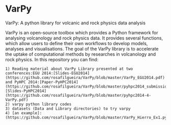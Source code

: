 # VarPy
VarPy: A python library for volcanic and rock physics data analysis


VarPy is an open-source toolbox which provides a
Python framework for analysing volcanology and rock physics
data. It provides several functions, which allow users to define
their own workflows to develop models, analyses and visualisations.
The goal of the VarPy library is to accelerate the uptake
of computational methods by researches in volcanology and rock
physics. In this repository you can find:

	1) Reading material about VarPy Library presented at two conferences:EGU 2014:[Slides-EGU2014](https://github.com/rosafilgueira/VarPy/blob/master/VarPy_EGU2014.pdf) and PyHPC 2014:[Paper-PyHPC2014](https://github.com/rosafilgueira/VarPy/blob/master/pyhpc2014_submission_4.pdf)[Slides-PyHPC2014](https://github.com/rosafilgueira/VarPy/blob/master/pyhpc2014-4-VarPy.pdf)
	2) varpy python library codes
	3) datasets (Data and Library directories) to try varpy
	4) [an example]: (https://github.com/rosafilgueira/VarPy/blob/master/VarPy_Hierro_Ex1.py) 
